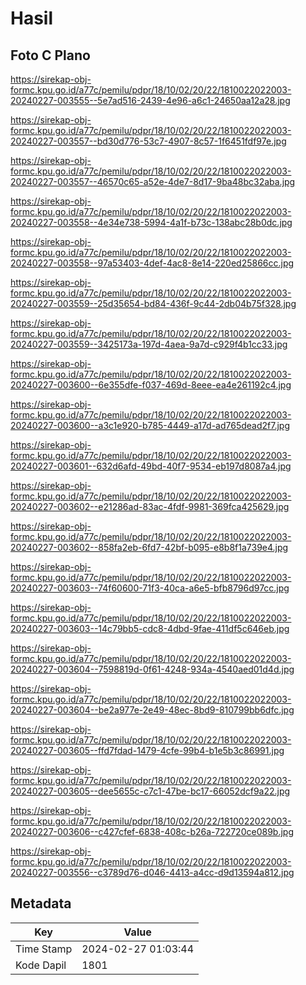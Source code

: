 # Hasil

## Foto C Plano

https://sirekap-obj-formc.kpu.go.id/a77c/pemilu/pdpr/18/10/02/20/22/1810022022003-20240227-003555--5e7ad516-2439-4e96-a6c1-24650aa12a28.jpg

https://sirekap-obj-formc.kpu.go.id/a77c/pemilu/pdpr/18/10/02/20/22/1810022022003-20240227-003557--bd30d776-53c7-4907-8c57-1f6451fdf97e.jpg

https://sirekap-obj-formc.kpu.go.id/a77c/pemilu/pdpr/18/10/02/20/22/1810022022003-20240227-003557--46570c65-a52e-4de7-8d17-9ba48bc32aba.jpg

https://sirekap-obj-formc.kpu.go.id/a77c/pemilu/pdpr/18/10/02/20/22/1810022022003-20240227-003558--4e34e738-5994-4a1f-b73c-138abc28b0dc.jpg

https://sirekap-obj-formc.kpu.go.id/a77c/pemilu/pdpr/18/10/02/20/22/1810022022003-20240227-003558--97a53403-4def-4ac8-8e14-220ed25866cc.jpg

https://sirekap-obj-formc.kpu.go.id/a77c/pemilu/pdpr/18/10/02/20/22/1810022022003-20240227-003559--25d35654-bd84-436f-9c44-2db04b75f328.jpg

https://sirekap-obj-formc.kpu.go.id/a77c/pemilu/pdpr/18/10/02/20/22/1810022022003-20240227-003559--3425173a-197d-4aea-9a7d-c929f4b1cc33.jpg

https://sirekap-obj-formc.kpu.go.id/a77c/pemilu/pdpr/18/10/02/20/22/1810022022003-20240227-003600--6e355dfe-f037-469d-8eee-ea4e261192c4.jpg

https://sirekap-obj-formc.kpu.go.id/a77c/pemilu/pdpr/18/10/02/20/22/1810022022003-20240227-003600--a3c1e920-b785-4449-a17d-ad765dead2f7.jpg

https://sirekap-obj-formc.kpu.go.id/a77c/pemilu/pdpr/18/10/02/20/22/1810022022003-20240227-003601--632d6afd-49bd-40f7-9534-eb197d8087a4.jpg

https://sirekap-obj-formc.kpu.go.id/a77c/pemilu/pdpr/18/10/02/20/22/1810022022003-20240227-003602--e21286ad-83ac-4fdf-9981-369fca425629.jpg

https://sirekap-obj-formc.kpu.go.id/a77c/pemilu/pdpr/18/10/02/20/22/1810022022003-20240227-003602--858fa2eb-6fd7-42bf-b095-e8b8f1a739e4.jpg

https://sirekap-obj-formc.kpu.go.id/a77c/pemilu/pdpr/18/10/02/20/22/1810022022003-20240227-003603--74f60600-71f3-40ca-a6e5-bfb8796d97cc.jpg

https://sirekap-obj-formc.kpu.go.id/a77c/pemilu/pdpr/18/10/02/20/22/1810022022003-20240227-003603--14c79bb5-cdc8-4dbd-9fae-411df5c646eb.jpg

https://sirekap-obj-formc.kpu.go.id/a77c/pemilu/pdpr/18/10/02/20/22/1810022022003-20240227-003604--7598819d-0f61-4248-934a-4540aed01d4d.jpg

https://sirekap-obj-formc.kpu.go.id/a77c/pemilu/pdpr/18/10/02/20/22/1810022022003-20240227-003604--be2a977e-2e49-48ec-8bd9-810799bb6dfc.jpg

https://sirekap-obj-formc.kpu.go.id/a77c/pemilu/pdpr/18/10/02/20/22/1810022022003-20240227-003605--ffd7fdad-1479-4cfe-99b4-b1e5b3c86991.jpg

https://sirekap-obj-formc.kpu.go.id/a77c/pemilu/pdpr/18/10/02/20/22/1810022022003-20240227-003605--dee5655c-c7c1-47be-bc17-66052dcf9a22.jpg

https://sirekap-obj-formc.kpu.go.id/a77c/pemilu/pdpr/18/10/02/20/22/1810022022003-20240227-003606--c427cfef-6838-408c-b26a-722720ce089b.jpg

https://sirekap-obj-formc.kpu.go.id/a77c/pemilu/pdpr/18/10/02/20/22/1810022022003-20240227-003556--c3789d76-d046-4413-a4cc-d9d13594a812.jpg


## Metadata

| Key        | Value               |
| ---------- | ------------------- |
| Time Stamp | 2024-02-27 01:03:44 |
| Kode Dapil | 1801                |



